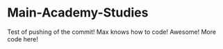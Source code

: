 # Main-Academy-Studies
Test of pushing of the commit! Max knows how to code! Awesome!
More code here!